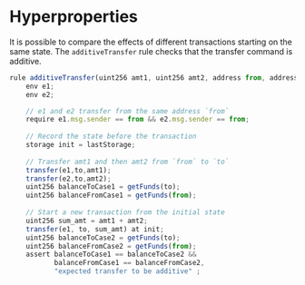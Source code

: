 # Hyperproperties

It is possible to compare the effects of different transactions starting on the same state. The `additiveTransfer` rule checks that the transfer command is additive.

```javascript
rule additiveTransfer(uint256 amt1, uint256 amt2, address from, address to) {
	env e1; 
	env e2;

	// e1 and e2 transfer from the same address `from`
	require e1.msg.sender == from && e2.msg.sender == from; 
	
	// Record the state before the transaction
	storage init = lastStorage; 
		
	// Transfer amt1 and then amt2 from `from` to `to`
	transfer(e1,to,amt1);
	transfer(e2,to,amt2);
	uint256 balanceToCase1 = getFunds(to);
	uint256 balanceFromCase1 = getFunds(from);
	
	// Start a new transaction from the initial state
	uint256 sum_amt = amt1 + amt2;
	transfer(e1, to, sum_amt) at init;
	uint256 balanceToCase2 = getFunds(to);
	uint256 balanceFromCase2 = getFunds(from);
	assert balanceToCase1 == balanceToCase2 && 
		   balanceFromCase1 == balanceFromCase2, 
		   "expected transfer to be additive" ;
```



